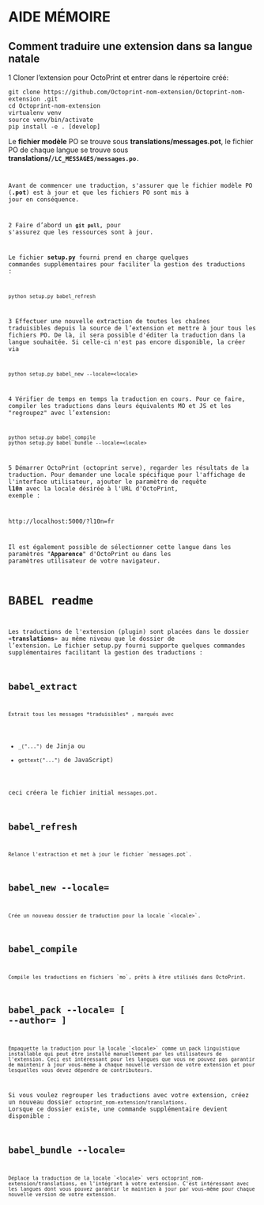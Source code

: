 # AIDE MÉMOIRE

## Comment traduire une extension dans sa langue natale

1 Cloner l’extension pour OctoPrint et entrer dans le répertoire créé:

```
git clone https://github.com/Octoprint-nom-extension/Octoprint-nom-extension .git
cd Octoprint-nom-extension
virtualenv venv
source venv/bin/activate
pip install -e . [develop]
```

Le **fichier modèle** PO se trouve sous **translations/messages.pot**, le fichier PO de chaque langue se trouve sous **translations/<code de langue>/LC_MESSAGES/messages.po**. 

Avant de commencer une traduction, s'assurer que le fichier modèle PO (**.pot**) est à jour et que les fichiers PO sont mis à jour en conséquence.

2 Faire d’abord un **`git pull`**, pour s'assurez que les ressources sont à jour. 

Le fichier **setup.py** fourni prend en charge quelques commandes supplémentaires pour faciliter la gestion des traductions :

`python setup.py babel_refresh`

3 Effectuer une nouvelle extraction de toutes les chaînes traduisibles depuis la source de l’extension et mettre à jour tous les fichiers PO. De là, il sera possible d'éditer la traduction dans la langue souhaitée. Si celle-ci n'est pas encore disponible, la créer via

`python setup.py babel_new --locale=<locale>`

4 Vérifier de temps en temps la traduction en cours. Pour ce faire, compiler les traductions dans leurs équivalents MO et JS et les "regroupez" avec l’extension:

```
python setup.py babel_compile
python setup.py babel_bundle --locale=<locale>
```

5 Démarrer OctoPrint (octoprint serve), regarder les résultats de la traduction. Pour demander une locale spécifique pour l'affichage de l'interface utilisateur, ajouter le paramètre de requête **l10n** avec la locale désirée à l'URL d'OctoPrint, exemple :

http://localhost:5000/?l10n=fr

Il est également possible de sélectionner cette langue dans les paramètres "**Apparence**" d'OctoPrint ou dans les paramètres utilisateur de votre navigateur.

# BABEL readme

Les traductions de l'extension (plugin) sont placées dans le dossier «**translations**» au même niveau que le dossier de l’extension. Le fichier setup.py fourni supporte quelques commandes supplémentaires facilitant la gestion des traductions :

## babel_extract

    Extrait tous les messages *traduisibles* , marqués avec

- `_("...")` de Jinja ou
- `gettext("...")` de JavaScript)

ceci créera le fichier initial `messages.pot`.

## babel_refresh

    Relance l'extraction et met à jour le fichier `messages.pot`.

## babel_new --locale=<locale>

    Crée un nouveau dossier de traduction pour la locale `<locale>`.

## babel_compile

    Compile les traductions en fichiers `mo`, prêts à être utilisés dans OctoPrint.

## babel_pack --locale=<locale> [ --author=<author> ]

    Empaquette la traduction pour la locale `<locale>` comme un pack linguistique installable qui peut être installé manuellement par les utilisateurs de l'extension. Ceci est intéressant pour les langues que vous ne pouvez pas garantir de maintenir à jour vous-même à chaque nouvelle version de votre extension et pour lesquelles vous devez dépendre de contributeurs.

Si vous voulez regrouper les traductions avec votre extension, créez un nouveau dossier `octoprint_nom-extension/translations`. Lorsque ce dossier existe, une commande supplémentaire devient disponible :

## babel_bundle --locale=<locale>

    Déplace la traduction de la locale `<locale>` vers octoprint_nom-extension/translations, en l'intégrant à votre extension. C'est intéressant avec les langues dont vous pouvez garantir le maintien à jour par vous-même pour chaque nouvelle version de votre extension.

